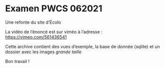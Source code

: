 # Examen PWCS 062021
Une refonte du site d’Écolo

La vidéo de l’énoncé est sur viméo à l’adresse : https://vimeo.com/561436541

Cette archive contient des vues d’exemple, la base de donnée (sqlite) et un dossier avec les images _grande taille_

Bon travail !